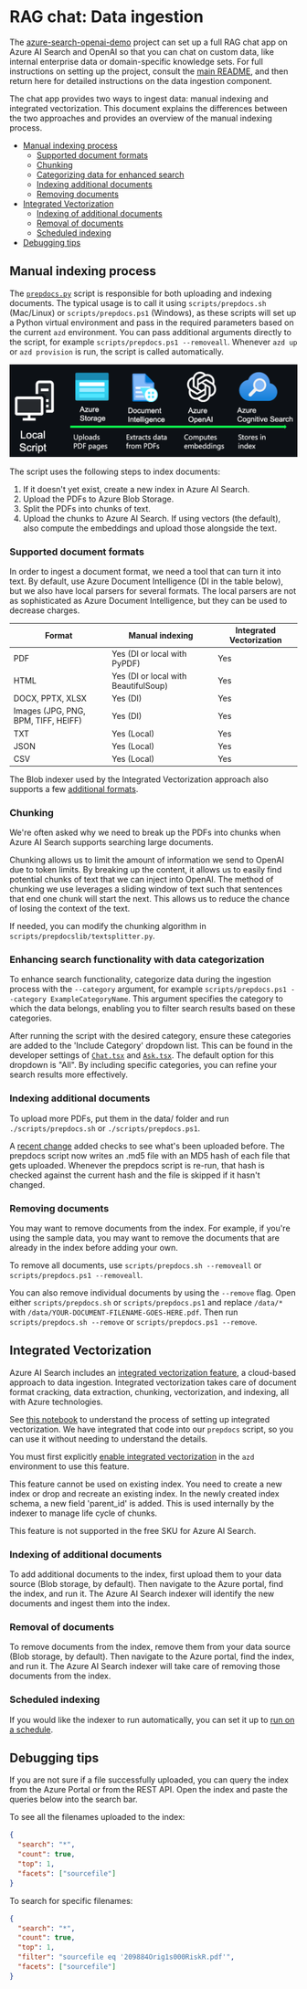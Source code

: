 # RAG chat: Data ingestion

The [azure-search-openai-demo](/) project can set up a full RAG chat app on Azure AI Search and OpenAI so that you can chat on custom data, like internal enterprise data or domain-specific knowledge sets. For full instructions on setting up the project, consult the [main README](/README.md), and then return here for detailed instructions on the data ingestion component.

The chat app provides two ways to ingest data: manual indexing and integrated vectorization. This document explains the differences between the two approaches and provides an overview of the manual indexing process.

- [Manual indexing process](#manual-indexing-process)
  - [Supported document formats](#supported-document-formats)
  - [Chunking](#chunking)
  - [Categorizing data for enhanced search](#enhancing-search-functionality-with-data-categorization)
  - [Indexing additional documents](#indexing-additional-documents)
  - [Removing documents](#removing-documents)
- [Integrated Vectorization](#integrated-vectorization)
  - [Indexing of additional documents](#indexing-of-additional-documents)
  - [Removal of documents](#removal-of-documents)
  - [Scheduled indexing](#scheduled-indexing)
- [Debugging tips](#debugging-tips)

## Manual indexing process

The [`prepdocs.py`](../app/backend/prepdocs.py) script is responsible for both uploading and indexing documents. The typical usage is to call it using `scripts/prepdocs.sh` (Mac/Linux) or `scripts/prepdocs.ps1` (Windows), as these scripts will set up a Python virtual environment and pass in the required parameters based on the current `azd` environment. You can pass additional arguments directly to the script, for example `scripts/prepdocs.ps1 --removeall`. Whenever `azd up` or `azd provision` is run, the script is called automatically.

![Diagram of the indexing process](images/diagram_prepdocs.png)

The script uses the following steps to index documents:

1. If it doesn't yet exist, create a new index in Azure AI Search.
2. Upload the PDFs to Azure Blob Storage.
3. Split the PDFs into chunks of text.
4. Upload the chunks to Azure AI Search. If using vectors (the default), also compute the embeddings and upload those alongside the text.

### Supported document formats

In order to ingest a document format, we need a tool that can turn it into text. By default, use Azure Document Intelligence (DI in the table below), but we also have local parsers for several formats. The local parsers are not as sophisticated as Azure Document Intelligence, but they can be used to decrease charges.

| Format | Manual indexing                      | Integrated Vectorization |
| ------ | ------------------------------------ | ------------------------ |
| PDF    | Yes (DI or local with PyPDF)         | Yes                      |
| HTML   | Yes (DI or local with BeautifulSoup) | Yes                      |
| DOCX, PPTX, XLSX   | Yes (DI)                             | Yes                      |
| Images (JPG, PNG, BPM, TIFF, HEIFF)| Yes (DI) | Yes                      |
| TXT    | Yes (Local)                          | Yes                      |
| JSON   | Yes (Local)                          | Yes                      |
| CSV    | Yes (Local)                          | Yes                      |

The Blob indexer used by the Integrated Vectorization approach also supports a few [additional formats](https://learn.microsoft.com/azure/search/search-howto-indexing-azure-blob-storage#supported-document-formats).

### Chunking

We're often asked why we need to break up the PDFs into chunks when Azure AI Search supports searching large documents.

Chunking allows us to limit the amount of information we send to OpenAI due to token limits. By breaking up the content, it allows us to easily find potential chunks of text that we can inject into OpenAI. The method of chunking we use leverages a sliding window of text such that sentences that end one chunk will start the next. This allows us to reduce the chance of losing the context of the text.

If needed, you can modify the chunking algorithm in `scripts/prepdocslib/textsplitter.py`.

### Enhancing search functionality with data categorization

To enhance search functionality, categorize data during the ingestion process with the `--category` argument, for example `scripts/prepdocs.ps1 --category ExampleCategoryName`. This argument specifies the category to which the data belongs, enabling you to filter search results based on these categories.

After running the script with the desired category, ensure these categories are added to the 'Include Category' dropdown list. This can be found in the developer settings of [`Chat.tsx`](../app/frontend/src/pages/chat/Chat.tsx) and [`Ask.tsx`](../app/frontend/src/pages/ask/Ask.tsx). The default option for this dropdown is "All". By including specific categories, you can refine your search results more effectively.

### Indexing additional documents

To upload more PDFs, put them in the data/ folder and run `./scripts/prepdocs.sh` or `./scripts/prepdocs.ps1`.

A [recent change](https://github.com/Azure-Samples/azure-search-openai-demo/pull/835) added checks to see what's been uploaded before. The prepdocs script now writes an .md5 file with an MD5 hash of each file that gets uploaded. Whenever the prepdocs script is re-run, that hash is checked against the current hash and the file is skipped if it hasn't changed.

### Removing documents

You may want to remove documents from the index. For example, if you're using the sample data, you may want to remove the documents that are already in the index before adding your own.

To remove all documents, use `scripts/prepdocs.sh --removeall` or `scripts/prepdocs.ps1 --removeall`.

You can also remove individual documents by using the `--remove` flag. Open either `scripts/prepdocs.sh` or `scripts/prepdocs.ps1` and replace `/data/*` with `/data/YOUR-DOCUMENT-FILENAME-GOES-HERE.pdf`. Then run `scripts/prepdocs.sh --remove` or `scripts/prepdocs.ps1 --remove`.

## Integrated Vectorization

Azure AI Search includes an [integrated vectorization feature](https://techcommunity.microsoft.com/t5/ai-azure-ai-services-blog/announcing-the-public-preview-of-integrated-vectorization-in/ba-p/3960809#:~:text=Integrated%20vectorization%20is%20a%20new%20feature%20of%20Azure,pull-indexers%2C%20and%20vectorization%20of%20text%20queries%20through%20vectorizers), a cloud-based approach to data ingestion. Integrated vectorization takes care of document format cracking, data extraction, chunking, vectorization, and indexing, all with Azure technologies.

See [this notebook](https://github.com/Azure/azure-search-vector-samples/blob/main/demo-python/code/integrated-vectorization/azure-search-integrated-vectorization-sample.ipynb) to understand the process of setting up integrated vectorization.
We have integrated that code into our `prepdocs` script, so you can use it without needing to understand the details.

You must first explicitly [enable integrated vectorization](./deploy_features.md#enabling-integrated-vectorization) in the `azd` environment to use this feature.

This feature cannot be used on existing index. You need to create a new index or drop and recreate an existing index.
In the newly created index schema, a new field 'parent_id' is added. This is used internally by the indexer to manage life cycle of chunks.

This feature is not supported in the free SKU for Azure AI Search.

### Indexing of additional documents

To add additional documents to the index, first upload them to your data source (Blob storage, by default).
Then navigate to the Azure portal, find the index, and run it.
The Azure AI Search indexer will identify the new documents and ingest them into the index.

### Removal of documents

To remove documents from the index, remove them from your data source (Blob storage, by default).
Then navigate to the Azure portal, find the index, and run it.
The Azure AI Search indexer will take care of removing those documents from the index.

### Scheduled indexing

If you would like the indexer to run automatically, you can set it up to [run on a schedule](https://learn.microsoft.com/azure/search/search-howto-schedule-indexers).

## Debugging tips

If you are not sure if a file successfully uploaded, you can query the index from the Azure Portal or from the REST API. Open the index and paste the queries below into the search bar.

To see all the filenames uploaded to the index:

```json
{
  "search": "*",
  "count": true,
  "top": 1,
  "facets": ["sourcefile"]
}
```

To search for specific filenames:

```json
{
  "search": "*",
  "count": true,
  "top": 1,
  "filter": "sourcefile eq '209884Orig1s000RiskR.pdf'",
  "facets": ["sourcefile"]
}
```
